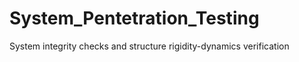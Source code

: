 # System_Pentetration_Testing
 System integrity checks and structure rigidity-dynamics verification
